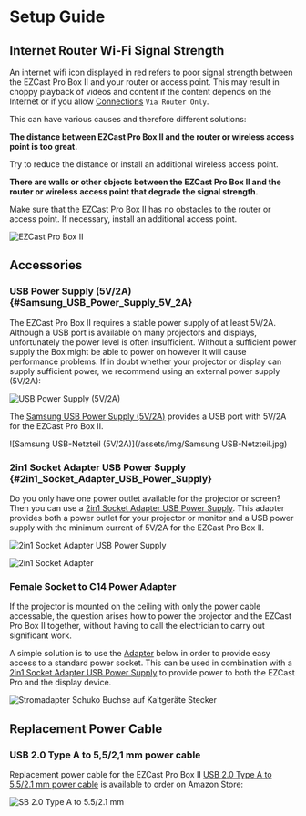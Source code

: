 # Setup Guide

## Internet Router Wi-Fi Signal Strength

An internet wifi icon displayed in red refers to poor signal strength between the EZCast Pro Box II and your router or access point. This may result in choppy playback of videos and content if the content depends on the Internet or if you allow [Connections](adv.settings.md#Connection_to_Receiver) `Via Router Only`.

This can have various causes and therefore different solutions:

**The distance between EZCast Pro Box II and the router or wireless access point is too great.**

Try to reduce the distance or install an additional wireless access point.

**There are walls or other objects between the EZCast Pro Box II and the router or wireless access point that degrade the signal strength.**

Make sure that the EZCast Pro Box II has no obstacles to the router or access point. If necessary, install an additional access point.

![EZCast Pro Box II](/assets/img/ProII.Poor.Internet.Signal.jpg)

## Accessories

### USB Power Supply (5V/2A) {#Samsung_USB_Power_Supply_5V_2A}

The EZCast Pro Box II requires a stable power supply of at least 5V/2A. Although a USB port is available on many projectors and displays, unfortunately the power level is often insufficient. Without a sufficient power supply the Box might be able to power on however it will cause performance problems. If in doubt whether your projector or display can supply sufficient power, we recommend using an external power supply (5V/2A):

![USB Power Supply (5V/2A)](/assets/img/EZCastProII.USBCharger.png)

The [Samsung USB Power Supply (5V/2A)](https://www.amazon.de/USB-Netz-Ladeger%C3%A4t-Adapter-SAMSUNG-ETAU90EWE-Wei%C3%9F/dp/B00D2D9LF2/ref=sr_1_64?s=ce-de&ie=UTF8&qid=1531483723&sr=1-64&keywords=USB+charger) provides a USB port with 5V/2A for the EZCast Pro Box II.

![Samsung USB-Netzteil (5V/2A)](/assets/img/Samsung USB-Netzteil.jpg)

### 2in1 Socket Adapter USB Power Supply {#2in1_Socket_Adapter_USB_Power_Supply}

Do you only have one power outlet available for the projector or screen? Then you can use a [2in1 Socket Adapter USB Power Supply](https://www.amazon.de/benon-B2192-Steckdosen-Adapter-Anschluss-Weiss-Wei%C3%9F/dp/B07JYDHL1V/ref=sr_1_57?__mk_de_DE=%C3%85M%C3%85%C5%BD%C3%95%C3%91&keywords=2in1-Steckdose+und+USB-Netzteil+%285V%2F2A%29&qid=1580911098&sr=8-57). This adapter provides both a power outlet for your projector or monitor and a USB power supply with the minimum current of 5V/2A for the EZCast Pro Box II.

![2in1 Socket Adapter USB Power Supply](/assets/img/2-in-1_Wall_Socket_with_Dual_USB_Power_Supply_2.1.jpg)

![2in1 Socket Adapter](/assets/img/2in1-Steckdose_connected.jpg)

### Female Socket to C14 Power Adapter

If the projector is mounted on the ceiling with only the power cable accessable, the question arises how to power the projector and the EZCast Pro Box II together, without having to call the electrician to carry out significant work. 

A simple solution is to use the [Adapter](https://www.amazon.de/Stromadapter-Schuko-Buchse-Kaltger%C3%A4te-Stecker/dp/B006B72TW8/ref=sr_1_3?__mk_de_DE=%C3%85M%C3%85%C5%BD%C3%95%C3%91&keywords=Stromadapter+Schuko+Buchse+auf+Kaltger%C3%A4te+Stecker&qid=1580913979&sr=8-3) below in order to provide easy access to a standard power socket. This can be used in combination with a [2in1 Socket Adapter USB Power Supply](#2in1_Socket_Adapter_USB_Power_Supply) to provide power to both the EZCast Pro and the display device.

![Stromadapter Schuko Buchse auf Kaltgeräte Stecker](/assets/img/Power_Adaptor_Female_to_IEC-Plug.jpg)


## Replacement Power Cable

### USB 2.0 Type A to 5,5/2,1 mm power cable

Replacement power cable for the EZCast Pro Box II [USB 2.0 Type A to 5.5/2.1 mm power cable](https://www.amazon.de/dp/B00M552AE2/ref=psdc_1626220031_t2_B00JA8U7Y2?language=en_GB&th=1) is available to order on Amazon Store:

![SB 2.0 Type A to 5.5/2.1 mm](/assets/img/USB-2.0-TypA-Stecker-to-5.5-2.1mm.jpg)
